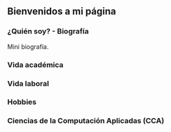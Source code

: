 
## Bienvenidos a mi página

### ¿Quién soy? - Biografía
Mini biografía.

### Vida académica

### Vida laboral

### Hobbies

### Ciencias de la Computación Aplicadas (CCA)
